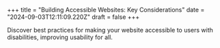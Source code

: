 +++
title = "Building Accessible Websites: Key Considerations"
date = "2024-09-03T12:11:09.220Z"
draft = false
+++

  Discover best practices for making your website accessible to users with disabilities, improving usability for all.
        
